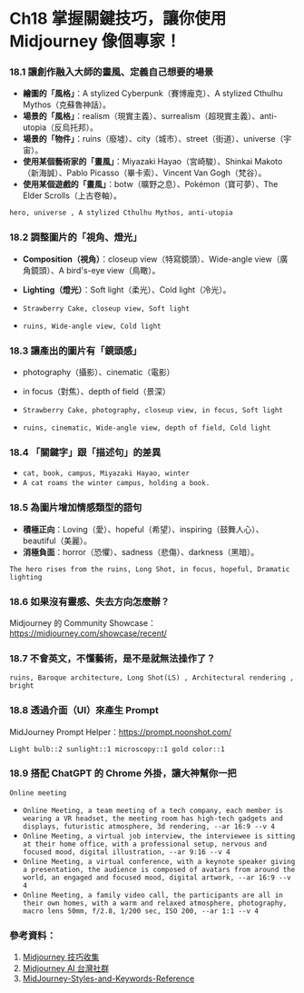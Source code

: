 # Ch18 掌握關鍵技巧，讓你使用 Midjourney 像個專家！

### 18.1 讓創作融入大師的畫風、定義自己想要的場景

- **繪圖的「風格」**：A stylized Cyberpunk（賽博龐克）、A stylized Cthulhu Mythos（克蘇魯神話）。
- **場景的「風格」**：realism（現實主義）、surrealism（超現實主義）、anti-utopia（反烏托邦）。
- **場景的「物件」**：ruins（廢墟）、city（城市）、street（街道）、universe（宇宙）。
- **使用某個藝術家的「畫風」**：Miyazaki Hayao（宮崎駿）、Shinkai Makoto（新海誠）、Pablo Picasso（畢卡索）、Vincent Van Gogh（梵谷）。
- **使用某個遊戲的「畫風」**：botw（曠野之息）、Pokémon（寶可夢）、The Elder Scrolls（上古卷軸）。

`hero, universe , A stylized Cthulhu Mythos, anti-utopia`

### 18.2 調整圖片的「視角、燈光」

- **Composition（視角）**：closeup view（特寫鏡頭）、Wide-angle view（廣角鏡頭）、A bird's-eye view（鳥瞰）。
- **Lighting（燈光）**：Soft light（柔光）、Cold light（冷光）。

- `Strawberry Cake, closeup view, Soft light`
- `ruins, Wide-angle view, Cold light`

### 18.3 讓產出的圖片有「鏡頭感」

- photography（攝影）、cinematic（電影）
- in focus（對焦）、depth of field（景深）

- `Strawberry Cake, photography, closeup view, in focus, Soft light`
- `ruins, cinematic, Wide-angle view, depth of field, Cold light`

### 18.4 「關鍵字」跟「描述句」的差異

- `cat, book, campus, Miyazaki Hayao, winter`
- `A cat roams the winter campus, holding a book.`

### 18.5 為圖片增加情感類型的語句

- **積極正向**：Loving（愛）、hopeful（希望）、inspiring（鼓舞人心）、beautiful（美麗）。
- **消極負面**：horror（恐懼）、sadness（悲傷）、darkness（黑暗）。

`The hero rises from the ruins, Long Shot, in focus, hopeful, Dramatic lighting`

### 18.6 如果沒有靈感、失去方向怎麼辦？

Midjourney 的 Community Showcase：https://midjourney.com/showcase/recent/

### 18.7 不會英文，不懂藝術，是不是就無法操作了？

`ruins, Baroque architecture, Long Shot(LS) , Architectural rendering , bright`

### 18.8 透過介面（UI）來產生 Prompt

MidJourney Prompt Helper：https://prompt.noonshot.com/

`Light bulb::2 sunlight::1 microscopy::1 gold color::1`

### 18.9 搭配 ChatGPT 的 Chrome 外掛，讓大神幫你一把

`Online meeting`

- `Online Meeting, a team meeting of a tech company, each member is wearing a VR headset, the meeting room has high-tech gadgets and displays, futuristic atmosphere, 3d rendering, --ar 16:9 --v 4`
- `Online Meeting, a virtual job interview, the interviewee is sitting at their home office, with a professional setup, nervous and focused mood, digital illustration, --ar 9:16 --v 4`
- `Online Meeting, a virtual conference, with a keynote speaker giving a presentation, the audience is composed of avatars from around the world, an engaged and focused mood, digital artwork, --ar 16:9 --v 4`
- `Online Meeting, a family video call, the participants are all in their own homes, with a warm and relaxed atmosphere, photography, macro lens 50mm, f/2.8, 1/200 sec, ISO 200, --ar 1:1 --v 4`

### 參考資料：
1.	[Midjourney 技巧收集](https://docs.google.com/spreadsheets/d/1GuAeSFtICsjQEwsRP2f--IayDxW9Dl0SCLOVov56FMc/edit?fbclid=IwAR31xelZ9YrMSJT5AYra-rRz5YYQiKa3dx0mhs6EMuU-o1INIw3uVGCGuGw#gid=1629975637)
2.	[Midjourney AI 台灣社群](https://www.facebook.com/groups/midjourneytw/)
3.	[MidJourney-Styles-and-Keywords-Reference](https://github.com/willwulfken/MidJourney-Styles-and-Keywords-Reference)